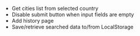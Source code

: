 - Get cities list from selected country
- Disable submit button when input fields are empty
- Add history page
- Save/retrieve searched data to/from LocalStorage

